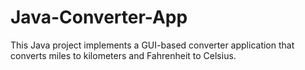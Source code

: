 # Java-Converter-App
This Java project implements a GUI-based converter application that converts miles to kilometers and Fahrenheit to Celsius. 

